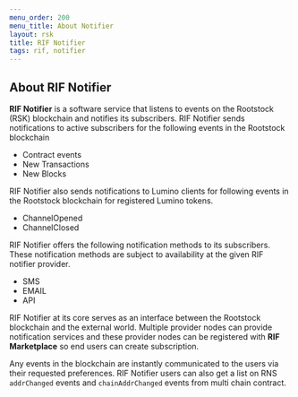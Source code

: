 ```yaml
---
menu_order: 200
menu_title: About Notifier
layout: rsk
title: RIF Notifier
tags: rif, notifier
---
```


## About RIF Notifier

 **RIF Notifier** is a software service that listens to events on the Rootstock (RSK) blockchain and notifies its subscribers.  RIF Notifier sends notifications to active subscribers for the following events in the Rootstock blockchain

- Contract events
- New Transactions
- New Blocks

 RIF Notifier also sends notifications to Lumino clients for following events in the Rootstock blockchain for registered Lumino tokens.

- ChannelOpened
- ChannelClosed

RIF Notifier offers the following notification methods to its subscribers.  These notification methods are subject to availability at the given RIF notifier provider.

- SMS
- EMAIL
- API

RIF Notifier at its core serves as an interface between the Rootstock blockchain and the external world. Multiple provider nodes can provide notification services and these provider nodes can be registered with **RIF Marketplace** so end users can create subscription.

Any events in the blockchain are instantly communicated to the users via their requested preferences. RIF Notifier users can also get a list on RNS `addrChanged` events and `chainAddrChanged` events from multi chain contract.
